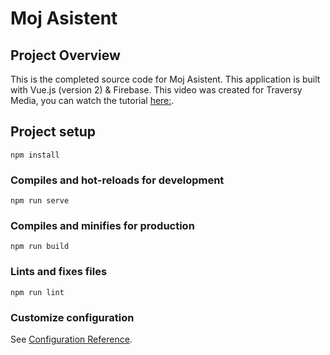 # Moj Asistent

## Project Overview

This is the completed source code for Moj Asistent. This application is built with Vue.js (version 2) & Firebase. This video was created for Traversy Media, you can watch the tutorial [here:](https://www.youtube.com/watch?v=ISv22NNL-aE).

## Project setup

```
npm install
```

### Compiles and hot-reloads for development

```
npm run serve
```

### Compiles and minifies for production

```
npm run build
```

### Lints and fixes files

```
npm run lint
```

### Customize configuration

See [Configuration Reference](https://cli.vuejs.org/config/).
